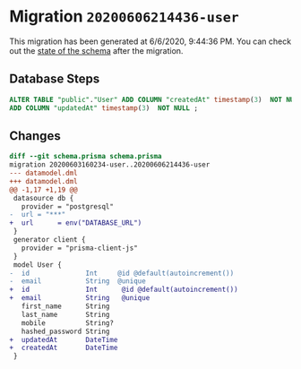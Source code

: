 # Migration `20200606214436-user`

This migration has been generated at 6/6/2020, 9:44:36 PM.
You can check out the [state of the schema](./schema.prisma) after the migration.

## Database Steps

```sql
ALTER TABLE "public"."User" ADD COLUMN "createdAt" timestamp(3)  NOT NULL ,
ADD COLUMN "updatedAt" timestamp(3)  NOT NULL ;
```

## Changes

```diff
diff --git schema.prisma schema.prisma
migration 20200603160234-user..20200606214436-user
--- datamodel.dml
+++ datamodel.dml
@@ -1,17 +1,19 @@
 datasource db {
   provider = "postgresql"
-  url = "***"
+  url      = env("DATABASE_URL")
 }
 generator client {
   provider = "prisma-client-js"
 }
 model User {
-  id              Int     @id @default(autoincrement())
-  email           String  @unique
+  id              Int      @id @default(autoincrement())
+  email           String   @unique
   first_name      String
   last_name       String
   mobile          String?
   hashed_password String
+  updatedAt       DateTime
+  createdAt       DateTime
 }
```



